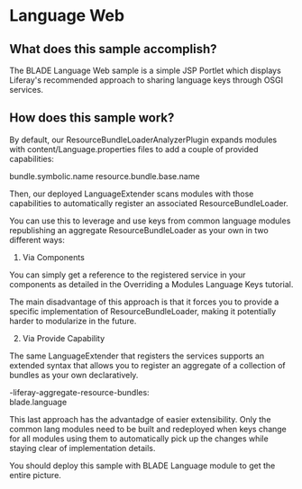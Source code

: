 # Language Web

## What does this sample accomplish?

The BLADE Language Web sample is a simple JSP Portlet which displays Liferay's
recommended approach to sharing language keys through OSGI services.

## How does this sample work?

By default, our ResourceBundleLoaderAnalyzerPlugin expands modules with
content/Language.properties files to add a couple of provided capabilities:

bundle.symbolic.name
resource.bundle.base.name

Then, our deployed LanguageExtender scans modules with those capabilities to
automatically register an associated ResourceBundleLoader.

You can use this to leverage and use keys from common language modules
republishing an aggregate ResourceBundleLoader as your own in two different
ways:

1. Via Components

You can simply get a reference to the registered service in your components as
detailed in the Overriding a Modules Language Keys tutorial.

The main disadvantage of this approach is that it forces you to provide a
specific implementation of ResourceBundleLoader, making it potentially harder to
modularize in the future.

2. Via Provide Capability

The same LanguageExtender that registers the services supports an extended
syntax that allows you to register an aggregate of a collection of bundles as
your own declaratively.

-liferay-aggregate-resource-bundles: \
	blade.language

This last approach has the advantadge of easier extensibility. Only the common
lang modules need to be built and redeployed when keys change for all modules
using them to automatically pick up the changes while staying clear of
implementation details.

You should deploy this sample with BLADE Language module to get the entire
picture.